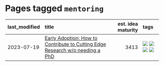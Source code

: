 # Pages tagged `mentoring`

|last_modified|title|est. idea maturity|tags
|:---|:---|---:|:---|
|2023-07-19|[Early Adoption: How to Contribute to Cutting Edge Research w/o needing a PhD](../early_adoption_and_fomo.md)|3413|[![](https://img.shields.io/badge/tag-career_advice-f76896)](../tags/career_advice.md) [![](https://img.shields.io/badge/tag-early_adoption-0e5ec)](../tags/early_adoption.md) [![](https://img.shields.io/badge/tag-mentoring-36f98)](../tags/mentoring.md) [![](https://img.shields.io/badge/tag-reddit-3a9a4f)](../tags/reddit.md)|
